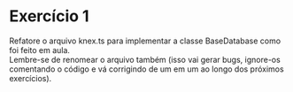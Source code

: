 # Exercício 1
Refatore o arquivo knex.ts para implementar a classe BaseDatabase como foi feito em aula.
<br>
Lembre-se de renomear o arquivo também (isso vai gerar bugs, ignore-os comentando o código e vá corrigindo de um em um ao longo dos próximos exercícios).